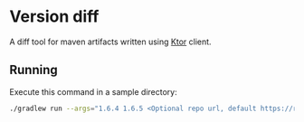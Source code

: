 # Version diff

A diff tool for maven artifacts written using [Ktor](https://ktor.io) client.

## Running

Execute this command in a sample directory:

```bash
./gradlew run --args="1.6.4 1.6.5 <Optional repo url, default https://repo.maven.apache.org/maven2/io/ktor>"
```
